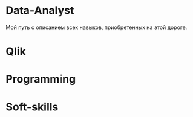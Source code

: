 # Data-Analyst
Мой путь с описанием всех навыков, приобретенных на этой дороге.

  # Qlik

  # Programming

  # Soft-skills
  

